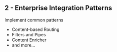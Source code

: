 ## 2 - Enterprise Integration Patterns

Implement common patterns

-   Content-based Routing <!-- .element: class="fragment" data-fragment-index="1"-->
-   Filters and Pipes <!-- .element: class="fragment" data-fragment-index="2"-->
-   Content Enricher <!-- .element: class="fragment" data-autoslide="1000" data-fragment-index="3"-->
-   and more... <!-- .element: class="fragment"  data-fragment-index="4"-->
